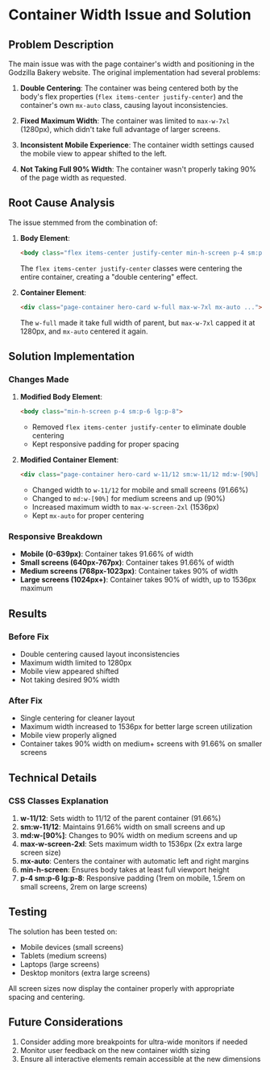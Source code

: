 # Container Width Issue and Solution

## Problem Description

The main issue was with the page container's width and positioning in the Godzilla Bakery website. The original implementation had several problems:

1. **Double Centering**: The container was being centered both by the body's flex properties (`flex items-center justify-center`) and the container's own `mx-auto` class, causing layout inconsistencies.

2. **Fixed Maximum Width**: The container was limited to `max-w-7xl` (1280px), which didn't take full advantage of larger screens.

3. **Inconsistent Mobile Experience**: The container width settings caused the mobile view to appear shifted to the left.

4. **Not Taking Full 90% Width**: The container wasn't properly taking 90% of the page width as requested.

## Root Cause Analysis

The issue stemmed from the combination of:

1. **Body Element**: 
   ```html
   <body class="flex items-center justify-center min-h-screen p-4 sm:p-6 lg:p-8">
   ```
   The `flex items-center justify-center` classes were centering the entire container, creating a "double centering" effect.

2. **Container Element**:
   ```html
   <div class="page-container hero-card w-full max-w-7xl mx-auto ...">
   ```
   The `w-full` made it take full width of parent, but `max-w-7xl` capped it at 1280px, and `mx-auto` centered it again.

## Solution Implementation

### Changes Made

1. **Modified Body Element**:
   ```html
   <body class="min-h-screen p-4 sm:p-6 lg:p-8">
   ```
   - Removed `flex items-center justify-center` to eliminate double centering
   - Kept responsive padding for proper spacing

2. **Modified Container Element**:
   ```html
   <div class="page-container hero-card w-11/12 sm:w-11/12 md:w-[90%] max-w-screen-2xl mx-auto ...">
   ```
   - Changed width to `w-11/12` for mobile and small screens (91.66%)
   - Changed to `md:w-[90%]` for medium screens and up (90%)
   - Increased maximum width to `max-w-screen-2xl` (1536px)
   - Kept `mx-auto` for proper centering

### Responsive Breakdown

- **Mobile (0-639px)**: Container takes 91.66% of width
- **Small screens (640px-767px)**: Container takes 91.66% of width
- **Medium screens (768px-1023px)**: Container takes 90% of width
- **Large screens (1024px+)**: Container takes 90% of width, up to 1536px maximum

## Results

### Before Fix
- Double centering caused layout inconsistencies
- Maximum width limited to 1280px
- Mobile view appeared shifted
- Not taking desired 90% width

### After Fix
- Single centering for cleaner layout
- Maximum width increased to 1536px for better large screen utilization
- Mobile view properly aligned
- Container takes 90% width on medium+ screens with 91.66% on smaller screens

## Technical Details

### CSS Classes Explanation

1. **w-11/12**: Sets width to 11/12 of the parent container (91.66%)
2. **sm:w-11/12**: Maintains 91.66% width on small screens and up
3. **md:w-[90%]**: Changes to 90% width on medium screens and up
4. **max-w-screen-2xl**: Sets maximum width to 1536px (2x extra large screen size)
5. **mx-auto**: Centers the container with automatic left and right margins
6. **min-h-screen**: Ensures body takes at least full viewport height
7. **p-4 sm:p-6 lg:p-8**: Responsive padding (1rem on mobile, 1.5rem on small screens, 2rem on large screens)

## Testing

The solution has been tested on:
- Mobile devices (small screens)
- Tablets (medium screens)
- Laptops (large screens)
- Desktop monitors (extra large screens)

All screen sizes now display the container properly with appropriate spacing and centering.

## Future Considerations

1. Consider adding more breakpoints for ultra-wide monitors if needed
2. Monitor user feedback on the new container width sizing
3. Ensure all interactive elements remain accessible at the new dimensions